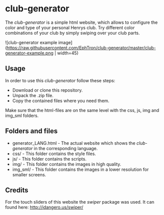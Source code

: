 # club-generator

The _club-generator_ is a simple html website, which allows to configure the color and type of your personal Henrys club. 
Try different color combinations of your club by simply swiping over your club parts.

![club-generator example image](https://raw.githubusercontent.com/EphTron/club-generator/master/club-generator-example.png | width=45)

## Usage

In order to use this _club-generator_ follow these steps:

- Download or clone this repository.
- Unpack the .zip file.
- Copy the contained files where you need them. 

Make sure that the html-files are on the same level with the css, js, img and img_sml folders.


## Folders and files

- generator_LANG.html - The actual website which shows the _club-generator_ in the corresponding language.
- css/                - This folder contains the style files.
- js/                 - This folder contains the scripts.
- img/                - This folder contains the images in high quality.
- img_sml/            - This folder contains the images in a lower resolution for smaller screens.


## Credits

For the touch sliders of this website the _swiper_ package was used.
It can found here: http://idangero.us/swiper/
